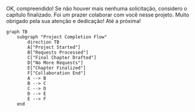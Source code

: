 OK, compreendido! Se não houver mais nenhuma solicitação, considero o capítulo finalizado. Foi um prazer colaborar com você nesse projeto. Muito obrigado pela sua atenção e dedicação! Até a próxima!
```mermaid
graph TB
    subgraph "Project Completion Flow"
        direction TB
        A["Project Started"]
        B["Requests Processed"]
        C["Final Chapter Drafted"]
        D["No More Requests"]
        E["Chapter Finalized"]
        F["Collaboration End"]
        A --> B
        B --> C
        C --> D
        D --> E
        E --> F
    end
```
